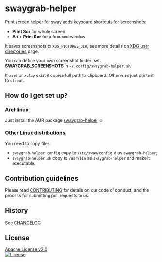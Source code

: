 # swaygrab-helper #

Print screen helper for [sway][] adds keyboard shortcuts for screenshots:

* **Print Scr** for whole screen
* **Alt + Print Scr** for a focused window

It saves screenshots to `XDG_PICTURES_DIR`, see more details on [XDG user directories](https://wiki.archlinux.org/index.php/XDG_user_directories) page.

You can define your own screenshot folder: set **SWAYGRAB_SCREENSHOTS** in `~/.config/swaygrab-helper.sh`.

If `xsel` or `xclip` exist it copies full path to clipboard. Otherwise just prints it to `stdout`.

## How do I get set up?

### Archlinux

Just install the AUR package [swaygrab-helper](https://aur.archlinux.org/packages/swaygrab-helper/) ☺

### Other Linux distributions

You need to copy files:

* `swaygrab-helper.config` copy to `/etc/sway/config.d` as `swaygrab-helper`;
* `swaygrab-helper.sh` copy to `/usr/bin` as `swaygrab-helper` and make it executable.

## Contribution guidelines

Please read [CONTRIBUTING](CONTRIBUTING.markdown) for details on our code of conduct, and the process for submitting pull requests to us.

## History

See [CHANGELOG](CHANGELOG.markdown)

## License

[Apache License v2.0](LICENSE)  
[![License](https://img.shields.io/badge/license-Apache%202.0-blue.svg?style=flat)](http://www.apache.org/licenses/LICENSE-2.0.html)

[sway]: http://swaywm.org/ "Sway is a drop-in replacement for the i3 window manager, but for Wayland instead of X11"